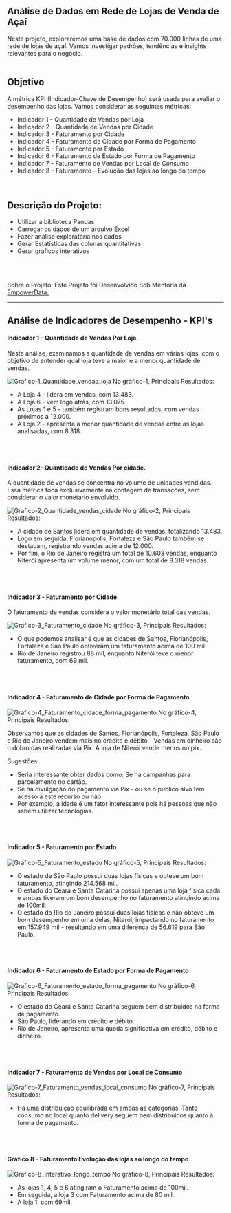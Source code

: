 ## **Análise de Dados em Rede de Lojas de Venda de Açaí**

Neste projeto, exploraremos uma base de dados com 70.000 linhas de uma rede de lojas de açaí. Vamos investigar padrões, tendências e insights relevantes para o negócio. 
<br>
<br>

## **Objetivo**
A métrica KPI (Indicador-Chave de Desempenho) será usada para avaliar o desempenho das lojas. Vamos considerar as seguintes métricas:
<br>

- Indicador 1 - Quantidade de Vendas por Loja
- Indicador 2 - Quantidade de Vendas por Cidade
- Indicador 3 - Faturamento por Cidade
- Indicador 4 - Faturamento de Cidade por Forma de Pagamento
- Indicador 5 - Faturamento por Estado
- Indicador 6 - Faturamento de Estado por Forma de Pagamento
- Indicador 7 - Faturamento de Vendas por Local de Consumo
- Indicador 8 - Faturamento - Evolução das lojas ao longo do tempo

<br>

## **Descrição do Projeto:**

- Utilizar a biblioteca Pandas
- Carregar os dados de um arquivo Excel
- Fazer análise exploratória nos dados
- Gerar Estatísticas das colunas quantitativas
- Gerar gráficos interativos
<br>
<br>

Sobre o Projeto: Este Projeto foi Desenvolvido Sob Mentoria da [EmpowerData.](https://www.empowerdata.com.br/)

---

## **Análise de Indicadores de Desempenho - KPI's**

####  **Indicador 1 - Quantidade de Vendas Por Loja.**
  
Nesta análise, examinamos a quantidade de vendas em várias lojas, com o objetivo de entender qual loja teve a maior e a menor quantidade de vendas.
<br>

![Grafico-1_Quantidade_vendas_loja](https://github.com/FernandaPavan/Business-Analytics-Vendas-Varejo/assets/110939025/4d8c2281-c6a9-418e-9cfe-7a82730e3280)
No gráfico-1, Principais Resultados: 

* A Loja 4 - lidera em vendas, com 13.483.
* A Loja 6 - vem logo atrás, com 13.075.
* As Lojas 1 e 5 - também registram bons resultados, com vendas próximos a 12.000.
* A Loja 2 - apresenta a menor quantidade de vendas entre as lojas analisadas, com 8.318.
  
 <br>
 <br>

####  **Indicador 2- Quantidade de Vendas Por cidade.**
  
  A quantidade de vendas se concentra no volume de unidades vendidas. Essa métrica foca exclusivamente na contagem de transações, sem considerar o valor monetário envolvido.

 ![Grafico-2_Quantidade_vendas_cidade](https://github.com/FernandaPavan/Business-Analytics-Vendas-Varejo/assets/110939025/e20550cf-7b8b-4641-93e2-c57f8916dd37)
No gráfico-2, Principais Resultados:

- A cidade de Santos lidera em quantidade de vendas, totalizando 13.483. 
- Logo em seguida, Florianópolis, Fortaleza e São Paulo também se destacam, registrando vendas acima de 12.000.
- Por fim, o Rio de Janeiro registra um total de 10.603 vendas, enquanto Niterói apresenta um volume menor, com um total de 8.318 vendas.

<br>
<br>

####  **Indicador 3 - Faturamento por Cidade**
  
  O faturamento de vendas considera o valor monetário total das vendas.
  
![Grafico-3_Faturamento_cidade](https://github.com/FernandaPavan/Business-Analytics-Vendas-Varejo/assets/110939025/f112ba38-f244-4b62-9352-fd9856a5277b)
No gráfico-3, Principais Resultados:

- O que podemos analisar é que as cidades de Santos, Florianópolis, Fortaleza e São Paulo obtiveram um faturamento acima de 100 mil.
- Rio de Janeiro registrou 88 mil, enquanto Niterói teve o menor faturamento, com 69 mil.

<br>
<br>

####  **Indicador 4 - Faturamento de Cidade por Forma de Pagamento**
  
![Grafico-4_Faturamento_cidade_forma_pagamento](https://github.com/FernandaPavan/Business-Analytics-Vendas-Varejo/assets/110939025/3b35c2b0-493c-4bfb-b646-0419adae6b1b)
No gráfico-4, Principais Resultados:

Observamos que as cidades de Santos, Florianópolis, Fortaleza, São Paulo e Rio de Janeiro vendem mais no crédito e débito - Vendas em dinheiro são o dobro das realizadas via Pix. A loja de Niterói vende menos no pix. 

Sugestões:

- Seria interessante obter dados como: Se há campanhas para parcelamento no cartão.
- Se há divulgação do pagamento via Pix - ou se o publico alvo tem acesso a este recurso ou não.
- Por exemplo, a idade é um fator interessante pois há pessoas que não sabem utilizar tecnologias. 

<br>
<br>

####  **Indicador 5 - Faturamento por Estado**
  
![Grafico-5_Faturamento_estado](https://github.com/FernandaPavan/Business-Analytics-Vendas-Varejo/assets/110939025/e763edf4-841c-4cef-a6ce-948a1df43340)
No gráfico-5, Principais Resultados:

- O estado de São Paulo possui duas lojas físicas e obteve um bom faturamento, atingindo 214.568 mil. 
- O estado do Ceará e Santa Catarina possui apenas uma loja fisica cada e ambas tiveram um bom desempenho no faturamento atingindo acima de 100mil. 
- O estado do Rio de Janeiro possui duas lojas físicas e não obteve um bom desempenho em uma delas, Niterói, impactando no faturamento em 157.949 mil - resultando em uma diferença de 56.619 para São Paulo.

<br>
<br>

#### **Indicador 6 - Faturamento de Estado por Forma de Pagamento**
![Grafico-6_Faturamento_estado_forma_pagamento](https://github.com/FernandaPavan/Business-Analytics-Vendas-Varejo/assets/110939025/234ad7b8-d98f-45d5-8112-23612e52915a)
No gráfico-6, Principais Resultados:

- O estado do Ceará e Santa Catarina seguem bem distribuidos na forma de pagamento. 
- São Paulo, liderando em crédito e débito.
- Rio de Janeiro, apresenta uma queda significativa em crédito, débito e dinheiro.

<br>
<br>

 ####  **Indicador 7 - Faturamento de Vendas por Local de Consumo**
![Grafico-7_Faturamento_vendas_local_consumo](https://github.com/FernandaPavan/Business-Analytics-Vendas-Varejo/assets/110939025/9c84d771-55d3-41b0-bf52-c605631a86cc)
  No gráfico-7, Principais Resultados:

- Há uma distribuição equilibrada em ambas as categorias. Tanto consumo no local quanto delivery seguem bem distribuídos quanto à forma de pagamento.

<br>
<br>


#### **Gráfico 8 - Faturamento Evolução das lojas ao longo do tempo**
![Grafico-8_Interativo_longo_tempo](https://github.com/FernandaPavan/Business-Analytics-Vendas-Varejo/assets/110939025/01aa47f0-29bb-4fdd-a1a6-05f6ad302c9d)
No gráfico-8, Principais Resultados:

- As lojas 1, 4, 5 e 6 atingiram o Faturamento acima de 100mil.
- Em seguida, a loja 3 com Faturamento acima de 80 mil.
- A loja 1, com 69mil.
